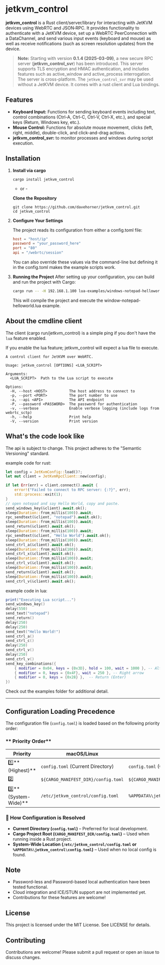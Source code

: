 # jetkvm_control

**jetkvm_control** is a Rust client/server/library for interacting with JetKVM devices using WebRTC and JSON‑RPC. It provides functionality to authenticate with a JetKVM device, set up a WebRTC PeerConnection with a DataChannel, and send various input events (keyboard and mouse) as well as receive notifications (such as screen resolution updates) from the device.


> **Note:** Starting with version **0.1.4 (2025-03-09)**, a new secure RPC server (**jetkvm_control_svr**) has been introduced. This server supports TLS encryption and HMAC authentication, and includes features such as active_window and active_process interrogation.  The server is cross-platform.  The `jetkvm_control_svr` may be used without a JetKVM device.  It comes with a rust client and Lua bindings.


## Features

- **Keyboard Input:** Functions for sending keyboard events including text, control combinations (Ctrl-A, Ctrl-C, Ctrl-V, Ctrl-X, etc.), and special keys (Return, Windows key, etc.).
- **Mouse Control:** Functions for absolute mouse movement, clicks (left, right, middle), double-click, and click-and-drag actions.
- **jetkvm_control_svr:** to monitor processes and windows during script execution.

## Installation

1. **Install via cargo**
   ```
   cargo install jetkvm_control
   ```

   - or - 

   **Clone the Repository**
      ```
      git clone https://github.com/davehorner/jetkvm_control.git
      cd jetkvm_control
      ```

2. **Configure Your Settings**

    The project reads its configuration from either a config.toml file:
      ```toml
      host = "host/ip"
      password = "your_password_here"
      port = "80"
      api = "/webrtc/session"
      ```

    You can also override these values via the command-line but defining it in the config.toml makes the example scripts work.

3. **Running the Project**
    After setting up your configuration, you can build and run the project with Cargo:
     ```bash
     cargo run -- -H 192.168.1.100 lua-examples/windows-notepad-helloworld.lua
     ```

    This will compile the project and execute the window-notepad-helloworld.lua example.
  
## About the cmdline client

The client (cargo run/jetkvm_control) is a simple ping if you don't have the `lua` feature enabled.

If you enable the lua feature; jetkvm_control will expect a lua file to execute.

```
A control client for JetKVM over WebRTC.

Usage: jetkvm_control [OPTIONS] <LUA_SCRIPT>

Arguments:
  <LUA_SCRIPT>  Path to the Lua script to execute

Options:
  -H, --host <HOST>          The host address to connect to
  -p, --port <PORT>          The port number to use
  -a, --api <API>            The API endpoint
  -P, --password <PASSWORD>  The password for authentication
  -v, --verbose              Enable verbose logging (include logs from webrtc_sctp)
  -h, --help                 Print help
  -V, --version              Print version
```

## What's the code look like

The api is subject to change.   This project adheres to the "Semantic Versioning" standard.

example code for rust:
```rust
let config = JetKvmConfig::load()?;
let mut client = JetKvmRpcClient::new(config);

if let Err(err) = client.connect().await {
    error!("Failed to connect to RPC server: {:?}", err);
    std::process::exit(1);
}
// open notepad and say Hello World, copy and paste.
send_windows_key(&client).await.ok();
sleep(Duration::from_millis(100)).await;
rpc_sendtext(&client, "notepad").await.ok();
sleep(Duration::from_millis(100)).await;
send_return(&client).await.ok();
sleep(Duration::from_millis(100)).await;
rpc_sendtext(&client, "Hello World").await.ok();
sleep(Duration::from_millis(100)).await;
send_ctrl_a(&client).await.ok();
sleep(Duration::from_millis(100)).await;
send_ctrl_x(&client).await.ok();
sleep(Duration::from_millis(100)).await;
send_ctrl_v(&client).await.ok();
sleep(Duration::from_millis(100)).await;
send_return(&client).await.ok();
sleep(Duration::from_millis(100)).await;
send_ctrl_v(&client).await.ok();
```

example code in lua:
```lua
print("Executing Lua script...")
send_windows_key()
delay(550)
send_text("notepad")
send_return()
delay(250)
delay(250)
send_text("Hello World!")
send_ctrl_a()
send_ctrl_c()
delay(250)
send_ctrl_v()
delay(250)
send_ctrl_v()
send_key_combinations({
    { modifier = 0x04, keys = {0x3D}, hold = 100, wait = 1000 }, -- Alt+F4
    { modifier = 0, keys = {0x4F}, wait = 250 }, -- Right arrow
    { modifier = 0, keys = {0x28} },  -- Return (Enter)
})
```

Check out the examples folder for additional detail.

---

## **Configuration Loading Precedence**
The configuration file (`config.toml`) is loaded based on the following priority order:

### ** Priority Order**
| Priority | macOS/Linux                  | Windows                                  |
|----------|------------------------------|------------------------------------------|
| 1️⃣**(Highest)** | `config.toml` (Current Directory) | `config.toml` (Current Directory) |
| 2️⃣| `${CARGO_MANIFEST_DIR}/config.toml` | `${CARGO_MANIFEST_DIR}/config.toml` |
| 3️⃣**(System-Wide)** | `/etc/jetkvm_control/config.toml` | `%APPDATA%\jetkvm_control\config.toml` |

### **📍 How Configuration is Resolved**
- **Current Directory (`config.toml`)** – Preferred for local development.
- **Cargo Project Root (`CARGO_MANIFEST_DIR/config.toml`)** – Used when running inside a Rust project.
- **System-Wide Location (`/etc/jetkvm_control/config.toml` or `%APPDATA%\jetkvm_control\config.toml`)** – Used when no local config is found.


## Note
  - Password-less and Password-based local authentication have been tested functional.
  - Cloud integration and ICE/STUN support are not implemented yet.
  - Contributions for these features are welcome!

## License
This project is licensed under the MIT License. See LICENSE for details.

## Contributing
Contributions are welcome! Please submit a pull request or open an issue to discuss changes.

